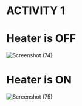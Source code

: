 # ACTIVITY 1

# Heater is OFF
![Screenshot (74)](https://user-images.githubusercontent.com/74306039/116530934-3affce00-a8fc-11eb-95ea-8c60f442d9e1.png)

# Heater is ON
![Screenshot (75)](https://user-images.githubusercontent.com/74306039/116530945-3d622800-a8fc-11eb-8549-0a7bfa6d8bff.png)
